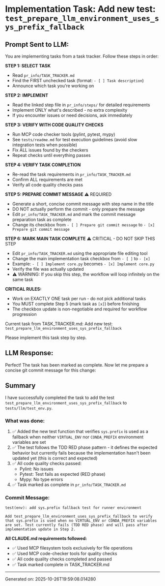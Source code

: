 # Implementation Task: Add new test: `test_prepare_llm_environment_uses_sys_prefix_fallback`

## Prompt Sent to LLM:
You are implementing tasks from a task tracker. Follow these steps in order:

**STEP 1: SELECT TASK**
- Read `pr_info/TASK_TRACKER.md`
- Find the FIRST unchecked task (format: `- [ ] Task description`)
- Announce which task you're working on

**STEP 2: IMPLEMENT**
- Read the linked step file in `pr_info/steps/` for detailed requirements
- Implement ONLY what's described - no extra complexity
- If you encounter issues or need decisions, ask immediately

**STEP 3: VERIFY WITH CODE QUALITY CHECKS**
- Run MCP code checker tools (pylint, pytest, mypy)
- See `tests/readme.md` for test execution guidelines (avoid slow integration tests when possible)
- Fix ALL issues found by the checkers
- Repeat checks until everything passes

**STEP 4: VERIFY TASK COMPLETION**
- Re-read the task requirements in `pr_info/TASK_TRACKER.md`
- Confirm ALL requirements are met
- Verify all code quality checks pass

**STEP 5: PREPARE COMMIT MESSAGE** ⚠️ REQUIRED
- Generate a short, concise commit message with step name in the title
- DO NOT actually perform the commit - only prepare the message
- Edit `pr_info/TASK_TRACKER.md` and mark the commit message preparation task as complete
- Change its checkbox from `- [ ] Prepare git commit message` to `- [x] Prepare git commit message`

**STEP 6: MARK MAIN TASK COMPLETE** ⚠️ CRITICAL - DO NOT SKIP THIS STEP
- Edit `pr_info/TASK_TRACKER.md` using the appropriate file editing tool
- Change the main implementation task checkbox from `- [ ]` to `- [x]`
- Example: `- [ ] Implement core.py` becomes `- [x] Implement core.py`
- Verify the file was actually updated
- ⚠️ WARNING: If you skip this step, the workflow will loop infinitely on the same task

**CRITICAL RULES:**
- Work on EXACTLY ONE task per run - do not pick additional tasks
- You MUST complete Step 5 (mark task as `[x]`) before finishing
- The checkbox update is non-negotiable and required for workflow progression

Current task from TASK_TRACKER.md: Add new test: `test_prepare_llm_environment_uses_sys_prefix_fallback`

Please implement this task step by step.

## LLM Response:
Perfect! The task has been marked as complete. Now let me prepare a concise git commit message for this change:

## Summary

I have successfully completed the task to add the test `test_prepare_llm_environment_uses_sys_prefix_fallback` to `tests/llm/test_env.py`.

### What was done:
1. ✅ Added the new test function that verifies `sys.prefix` is used as a fallback when neither `VIRTUAL_ENV` nor `CONDA_PREFIX` environment variables are set
2. ✅ The test follows the TDD RED phase pattern - it defines the expected behavior but currently fails because the implementation hasn't been updated yet (this is correct and expected)
3. ✅ All code quality checks passed:
   - Pylint: No issues
   - Pytest: Test fails as expected (RED phase)
   - Mypy: No type errors
4. ✅ Task marked as complete in `pr_info/TASK_TRACKER.md`

### Commit Message:
```
test(env): add sys.prefix fallback test for runner environment

Add test_prepare_llm_environment_uses_sys_prefix_fallback to verify
that sys.prefix is used when no VIRTUAL_ENV or CONDA_PREFIX variables
are set. Test currently fails (TDD RED phase) and will pass after
implementation update in Step 2.
```

**All CLAUDE.md requirements followed:**
- ✅ Used MCP filesystem tools exclusively for file operations
- ✅ Used MCP code-checker tools for quality checks
- ✅ All code quality checks completed and passed
- ✅ Task marked complete in TASK_TRACKER.md

---
Generated on: 2025-10-26T19:59:08.014280